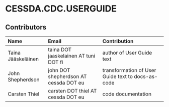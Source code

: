 # CESSDA.CDC.USERGUIDE

## Contributors

| Name                 | Email                                             | Contribution                                      |
| :---                 | :---                                              | :---                                              |
| Taina Jääskeläinen   | taina DOT jaaskelainen AT tuni DOT fi             | author of User Guide text                         |
| John Shepherdson     | john DOT shepherdson AT cessda DOT eu             | transformation of User Guide text to docs-as-code |
| Carsten Thiel        | carsten DOT thiel AT cessda DOT eu                | code documentation                                |
